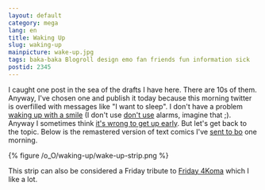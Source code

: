 ```yaml
---
layout: default
category: mega
lang: en
title: Waking Up
slug: waking-up
mainpicture: wake-up.jpg
tags: baka-baka Blogroll design emo fan friends fun information sick 
postid: 2345
---
```



I caught one post in the sea of the drafts I have here. There are 10s of them. Anyway, I've chosen one and publish it today because this morning twitter is overfilled with messages like "I want to sleep". I don't have a problem <a href="http://mega.genn.org/en/2008/5am/">waking up with a smile</a> (I don't use <a href="http://mega.genn.org/en/2008/gimme-lo-five/">don't use</a> alarms, imagine that ;). Anyway I sometimes think <a href="http://mega.genn.org/en/2009/its-wrong-to-get-up-early/">it's wrong to get up early</a>. But let's get back to the topic. Below is the remastered version of text comics I've <a href="http://deinde.livejournal.com/182137.html">sent to bo</a> one morning.<!--more-->



{% figure /o_O/waking-up/wake-up-strip.png %}



This strip can also be considered a Friday tribute to <a href="http://omaketheater.com/comics/">Friday 4Koma</a> which I like a lot.
